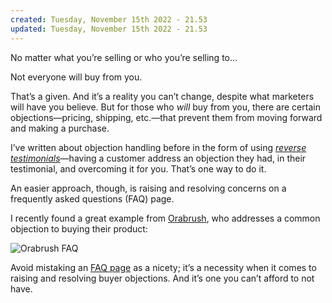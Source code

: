 ```yaml
---
created: Tuesday, November 15th 2022 - 21.53
updated: Tuesday, November 15th 2022 - 21.53
---
```

No matter what you’re selling or who you’re selling to… 

Not everyone will buy from you.

That’s a given. And it’s a reality you can’t change, despite what marketers will have you believe. But for those who _will_ buy from you, there are certain objections—pricing, shipping, etc.—that prevent them from moving forward and making a purchase.  

I’ve written about objection handling before in the form of using [_reverse testimonials_](https://sleeknote.com/blog/customer-testimonials)—having a customer address an objection they had, in their testimonial, and overcoming it for you. That’s one way to do it.

An easier approach, though, is raising and resolving concerns on a frequently asked questions (FAQ) page. 

I recently found a great example from [Orabrush](https://www.orabrush.com/), who addresses a common objection to buying their product:

![Orabrush FAQ](https://www.drip.com/hs-fs/hubfs/Imported_Blog_Media/Orabrush-FAQ-1024x490-1.png?width=1024&height=490&name=Orabrush-FAQ-1024x490-1.png)

Avoid mistaking an [FAQ page](https://sleeknote.com/blog/how-to-build-an-faq-page) as a nicety; it’s a necessity when it comes to raising and resolving buyer objections. And it’s one you can’t afford to not have.